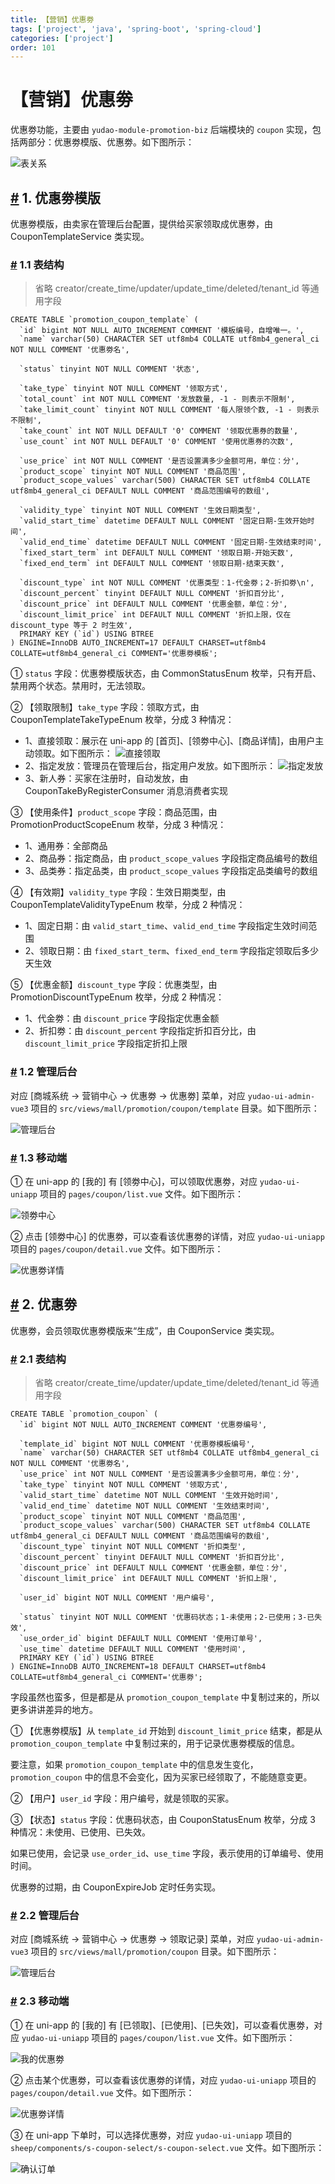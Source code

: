 ```yaml
---
title: 【营销】优惠劵
tags: ['project', 'java', 'spring-boot', 'spring-cloud']
categories: ['project']
order: 101
---
```

# 【营销】优惠劵

优惠劵功能，主要由 `yudao-module-promotion-biz` 后端模块的 `coupon` 实现，包括两部分：优惠劵模版、优惠劵。如下图所示：

 ![表关系](https://doc.iocoder.cn/img/%E5%95%86%E5%9F%8E%E6%89%8B%E5%86%8C/%E4%BC%98%E6%83%A0%E5%8A%B5/%E8%A1%A8%E5%85%B3%E7%B3%BB.png)

 ## [#](#_1-优惠劵模版) 1. 优惠劵模版

 优惠劵模版，由卖家在管理后台配置，提供给买家领取成优惠劵，由 CouponTemplateService 类实现。

 ### [#](#_1-1-表结构) 1.1 表结构

 
> 省略 creator/create\_time/updater/update\_time/deleted/tenant\_id 等通用字段

 
```
CREATE TABLE `promotion_coupon_template` (
  `id` bigint NOT NULL AUTO_INCREMENT COMMENT '模板编号，自增唯一。',
  `name` varchar(50) CHARACTER SET utf8mb4 COLLATE utf8mb4_general_ci NOT NULL COMMENT '优惠劵名',
  
  `status` tinyint NOT NULL COMMENT '状态',

  `take_type` tinyint NOT NULL COMMENT '领取方式',  
  `total_count` int NOT NULL COMMENT '发放数量, -1 - 则表示不限制',
  `take_limit_count` tinyint NOT NULL COMMENT '每人限领个数, -1 - 则表示不限制',
  `take_count` int NOT NULL DEFAULT '0' COMMENT '领取优惠券的数量',
  `use_count` int NOT NULL DEFAULT '0' COMMENT '使用优惠券的次数',
  
  `use_price` int NOT NULL COMMENT '是否设置满多少金额可用，单位：分',
  `product_scope` tinyint NOT NULL COMMENT '商品范围',
  `product_scope_values` varchar(500) CHARACTER SET utf8mb4 COLLATE utf8mb4_general_ci DEFAULT NULL COMMENT '商品范围编号的数组',
  
  `validity_type` tinyint NOT NULL COMMENT '生效日期类型',
  `valid_start_time` datetime DEFAULT NULL COMMENT '固定日期-生效开始时间',
  `valid_end_time` datetime DEFAULT NULL COMMENT '固定日期-生效结束时间',
  `fixed_start_term` int DEFAULT NULL COMMENT '领取日期-开始天数',
  `fixed_end_term` int DEFAULT NULL COMMENT '领取日期-结束天数',
  
  `discount_type` int NOT NULL COMMENT '优惠类型：1-代金劵；2-折扣劵\n',
  `discount_percent` tinyint DEFAULT NULL COMMENT '折扣百分比',
  `discount_price` int DEFAULT NULL COMMENT '优惠金额，单位：分',
  `discount_limit_price` int DEFAULT NULL COMMENT '折扣上限，仅在 discount_type 等于 2 时生效',
  PRIMARY KEY (`id`) USING BTREE
) ENGINE=InnoDB AUTO_INCREMENT=17 DEFAULT CHARSET=utf8mb4 COLLATE=utf8mb4_general_ci COMMENT='优惠劵模板';

```
① `status` 字段：优惠劵模版状态，由 CommonStatusEnum 枚举，只有开启、禁用两个状态。禁用时，无法领取。

 ② 【领取限制】`take_type` 字段：领取方式，由 CouponTemplateTakeTypeEnum 枚举，分成 3 种情况：

 * 1、直接领取：展示在 uni-app 的 [首页]、[领劵中心]、[商品详情]，由用户主动领取。如下图所示：
![直接领取](https://doc.iocoder.cn/img/%E5%95%86%E5%9F%8E%E6%89%8B%E5%86%8C/%E4%BC%98%E6%83%A0%E5%8A%B5/%E4%BC%98%E6%83%A0%E5%8A%B5%E6%A8%A1%E7%89%88-%E9%A2%86%E5%8F%96-%E7%9B%B4%E6%8E%A5%E9%A2%86%E5%8F%96.png)
* 2、指定发放：管理员在管理后台，指定用户发放。如下图所示：
![指定发放](https://doc.iocoder.cn/img/%E5%95%86%E5%9F%8E%E6%89%8B%E5%86%8C/%E4%BC%98%E6%83%A0%E5%8A%B5/%E4%BC%98%E6%83%A0%E5%8A%B5%E6%A8%A1%E7%89%88-%E9%A2%86%E5%8F%96-%E6%8C%87%E5%AE%9A%E5%8F%91%E6%94%BE.png)
* 3、新人券：买家在注册时，自动发放，由 CouponTakeByRegisterConsumer 消息消费者实现

 ③ 【使用条件】`product_scope` 字段：商品范围，由 PromotionProductScopeEnum 枚举，分成 3 种情况：

 * 1、通用券：全部商品
* 2、商品券：指定商品，由 `product_scope_values` 字段指定商品编号的数组
* 3、品类券：指定品类，由 `product_scope_values` 字段指定品类编号的数组

 ④ 【有效期】`validity_type` 字段：生效日期类型，由 CouponTemplateValidityTypeEnum 枚举，分成 2 种情况：

 * 1、固定日期：由 `valid_start_time`、`valid_end_time` 字段指定生效时间范围
* 2、领取日期：由 `fixed_start_term`、`fixed_end_term` 字段指定领取后多少天生效

 ⑤ 【优惠金额】`discount_type` 字段：优惠类型，由 PromotionDiscountTypeEnum 枚举，分成 2 种情况：

 * 1、代金劵：由 `discount_price` 字段指定优惠金额
* 2、折扣劵：由 `discount_percent` 字段指定折扣百分比，由 `discount_limit_price` 字段指定折扣上限

 ### [#](#_1-2-管理后台) 1.2 管理后台

 对应 [商城系统 -> 营销中心 -> 优惠劵 -> 优惠劵] 菜单，对应 `yudao-ui-admin-vue3` 项目的 `src/views/mall/promotion/coupon/template` 目录。如下图所示：

 ![管理后台](https://doc.iocoder.cn/img/%E5%95%86%E5%9F%8E%E6%89%8B%E5%86%8C/%E4%BC%98%E6%83%A0%E5%8A%B5/%E4%BC%98%E6%83%A0%E5%8A%B5%E6%A8%A1%E7%89%88-%E7%AE%A1%E7%90%86%E5%90%8E%E5%8F%B0.png)

 ### [#](#_1-3-移动端) 1.3 移动端

 ① 在 uni-app 的 [我的] 有 [领劵中心]，可以领取优惠劵，对应 `yudao-ui-uniapp` 项目的 `pages/coupon/list.vue` 文件。如下图所示：

 ![领劵中心](https://doc.iocoder.cn/img/%E5%95%86%E5%9F%8E%E6%89%8B%E5%86%8C/%E4%BC%98%E6%83%A0%E5%8A%B5/%E4%BC%98%E6%83%A0%E5%8A%B5%E6%A8%A1%E7%89%88-%E9%A2%86%E5%8A%B5%E4%B8%AD%E5%BF%83.png)

 ② 点击 [领劵中心] 的优惠劵，可以查看该优惠劵的详情，对应 `yudao-ui-uniapp` 项目的 `pages/coupon/detail.vue` 文件。如下图所示：

 ![优惠劵详情](https://doc.iocoder.cn/img/%E5%95%86%E5%9F%8E%E6%89%8B%E5%86%8C/%E4%BC%98%E6%83%A0%E5%8A%B5/%E4%BC%98%E6%83%A0%E5%8A%B5%E6%A8%A1%E7%89%88-%E7%A7%BB%E5%8A%A8%E7%AB%AF-%E8%AF%A6%E6%83%85.png)

 ## [#](#_2-优惠劵) 2. 优惠劵

 优惠劵，会员领取优惠劵模版来“生成”，由 CouponService 类实现。

 ### [#](#_2-1-表结构) 2.1 表结构

 
> 省略 creator/create\_time/updater/update\_time/deleted/tenant\_id 等通用字段

 
```
CREATE TABLE `promotion_coupon` (
  `id` bigint NOT NULL AUTO_INCREMENT COMMENT '优惠劵编号',
  
  `template_id` bigint NOT NULL COMMENT '优惠劵模板编号',
  `name` varchar(50) CHARACTER SET utf8mb4 COLLATE utf8mb4_general_ci NOT NULL COMMENT '优惠劵名',
  `use_price` int NOT NULL COMMENT '是否设置满多少金额可用，单位：分',
  `take_type` tinyint NOT NULL COMMENT '领取方式',
  `valid_start_time` datetime NOT NULL COMMENT '生效开始时间',
  `valid_end_time` datetime NOT NULL COMMENT '生效结束时间',
  `product_scope` tinyint NOT NULL COMMENT '商品范围',
  `product_scope_values` varchar(500) CHARACTER SET utf8mb4 COLLATE utf8mb4_general_ci DEFAULT NULL COMMENT '商品范围编号的数组',
  `discount_type` tinyint NOT NULL COMMENT '折扣类型',
  `discount_percent` tinyint DEFAULT NULL COMMENT '折扣百分比',
  `discount_price` int DEFAULT NULL COMMENT '优惠金额，单位：分',
  `discount_limit_price` int DEFAULT NULL COMMENT '折扣上限',
  
  `user_id` bigint NOT NULL COMMENT '用户编号',

  `status` tinyint NOT NULL COMMENT '优惠码状态；1-未使用；2-已使用；3-已失效',
  `use_order_id` bigint DEFAULT NULL COMMENT '使用订单号',
  `use_time` datetime DEFAULT NULL COMMENT '使用时间',
  PRIMARY KEY (`id`) USING BTREE
) ENGINE=InnoDB AUTO_INCREMENT=18 DEFAULT CHARSET=utf8mb4 COLLATE=utf8mb4_general_ci COMMENT='优惠劵';

```
字段虽然也蛮多，但是都是从 `promotion_coupon_template` 中复制过来的，所以更多讲讲差异的地方。

 ① 【优惠劵模版】从 `template_id` 开始到 `discount_limit_price` 结束，都是从 `promotion_coupon_template` 中复制过来的，用于记录优惠劵模版的信息。

 要注意，如果 `promotion_coupon_template` 中的信息发生变化，`promotion_coupon` 中的信息不会变化，因为买家已经领取了，不能随意变更。

 ② 【用户】`user_id` 字段：用户编号，就是领取的买家。

 ③ 【状态】`status` 字段：优惠码状态，由 CouponStatusEnum 枚举，分成 3 种情况：未使用、已使用、已失效。

 如果已使用，会记录 `use_order_id`、`use_time` 字段，表示使用的订单编号、使用时间。

 优惠劵的过期，由 CouponExpireJob 定时任务实现。

 ### [#](#_2-2-管理后台) 2.2 管理后台

 对应 [商城系统 -> 营销中心 -> 优惠劵 -> 领取记录] 菜单，对应 `yudao-ui-admin-vue3` 项目的 `src/views/mall/promotion/coupon` 目录。如下图所示：

 ![管理后台](https://doc.iocoder.cn/img/%E5%95%86%E5%9F%8E%E6%89%8B%E5%86%8C/%E4%BC%98%E6%83%A0%E5%8A%B5/%E4%BC%98%E6%83%A0%E5%8A%B5-%E7%AE%A1%E7%90%86%E5%90%8E%E5%8F%B0.png)

 ### [#](#_2-3-移动端) 2.3 移动端

 ① 在 uni-app 的 [我的] 有 [已领取]、[已使用]、[已失效]，可以查看优惠劵，对应 `yudao-ui-uniapp` 项目的 `pages/coupon/list.vue` 文件。如下图所示：

 ![我的优惠劵](https://doc.iocoder.cn/img/%E5%95%86%E5%9F%8E%E6%89%8B%E5%86%8C/%E4%BC%98%E6%83%A0%E5%8A%B5/%E4%BC%98%E6%83%A0%E5%8A%B5-%E7%A7%BB%E5%8A%A8%E7%AB%AF-%E5%88%97%E8%A1%A8.png)

 ② 点击某个优惠劵，可以查看该优惠劵的详情，对应 `yudao-ui-uniapp` 项目的 `pages/coupon/detail.vue` 文件。如下图所示：

 ![优惠劵详情](https://doc.iocoder.cn/img/%E5%95%86%E5%9F%8E%E6%89%8B%E5%86%8C/%E4%BC%98%E6%83%A0%E5%8A%B5/%E4%BC%98%E6%83%A0%E5%8A%B5-%E7%A7%BB%E5%8A%A8%E7%AB%AF-%E8%AF%A6%E6%83%85.png)

 ③ 在 uni-app 下单时，可以选择优惠劵，对应 `yudao-ui-uniapp` 项目的 `sheep/components/s-coupon-select/s-coupon-select.vue` 文件。如下图所示：

 ![确认订单](https://doc.iocoder.cn/img/%E5%95%86%E5%9F%8E%E6%89%8B%E5%86%8C/%E4%BC%98%E6%83%A0%E5%8A%B5/%E4%BC%98%E6%83%A0%E5%8A%B5-%E7%A7%BB%E5%8A%A8%E7%AB%AF-%E7%A1%AE%E8%AE%A4%E8%AE%A2%E5%8D%95.png)

